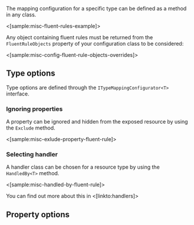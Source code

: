 <!--Title:Type rules-->
<!--Url:rules-->

The mapping configuration for a specific type can be defined as a method in
any class.

<[sample:misc-fluent-rules-example]>

Any object containing fluent rules must be returned from the `FluentRuleObjects`
property of your configuration class to be considered:

<[sample:misc-config-fluent-rule-objects-overrides]>

## Type options

Type options are defined through the `ITypeMappingConfigurator<T>` interface.

### Ignoring properties

A property can be ignored and hidden from the exposed resource by using the `Exclude` method.

<[sample:misc-exlude-property-fluent-rule]>

### Selecting handler

A handler class can be chosen for a resource type by using the `HandledBy<T>` method.

<[sample:misc-handled-by-fluent-rule]>

You can find out more about this in <[linkto:handlers]>

## Property options
